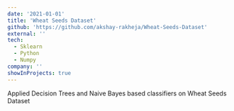 ```yaml
---
date: '2021-01-01'
title: 'Wheat Seeds Dataset'
github: 'https://github.com/akshay-rakheja/Wheat-Seeds-Dataset'
external: ''
tech:
  - Sklearn
  - Python
  - Numpy
company: ''
showInProjects: true
---
```


Applied Decision Trees and Naive Bayes based classifiers on Wheat Seeds Dataset
